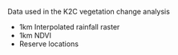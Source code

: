 Data used in the K2C vegetation change analysis
- 1km Interpolated rainfall raster
- 1km NDVI
- Reserve locations
